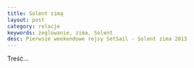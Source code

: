 ```yaml
---
title: Solent zimą
layout: post
category: relacje
keywords: żeglowanie, zima, Solent 
desc: Pierwsze weekendowe rejsy SetSail - Solent zima 2013
---
```


<script src="https://maps.googleapis.com/maps/api/js?sensor=false"></script>

Treść...

<div class="map_canvas" id="solent1"></div>

<div class="map_canvas" id="solent2"></div>

<div class="map_canvas" id="solent3"></div>

<div class="map_canvas" id="solent4"></div>


<script>
function loadKmlLayer(src, map) 
{
  var kmlLayer = new google.maps.KmlLayer(src, {
    suppressInfoWindows: true,
    preserveViewport: false,
    map: map
  });
}

function initMap(url, id) 
{
    var mapDiv = document.getElementById(id);
    var map = new google.maps.Map(mapDiv, {
      mapTypeId: google.maps.MapTypeId.TERRAIN
    });        
    loadKmlLayer(url, map);
}
function initialize() 
{    
    initMap("http://stryjski.net/tracks/2013-11-08-solent.kmz", 'solent1');
    initMap("http://stryjski.net/tracks/2013-11-09-solent.kmz", 'solent2');
    initMap("http://stryjski.net/tracks/2013-12-07-solent.kmz", 'solent3');
    initMap("http://stryjski.net/tracks/2013-12-08-solent.kmz", 'solent4');
}

google.maps.event.addDomListener(window, 'load', initialize);
</script>